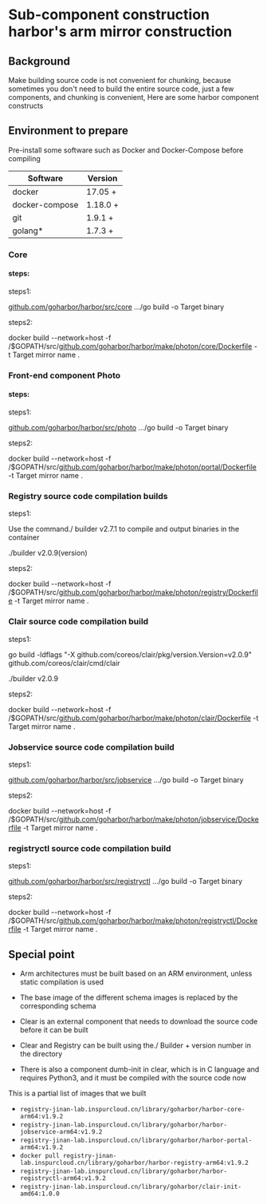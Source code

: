 # Sub-component construction harbor's arm mirror construction
## Background
Make building source code is not convenient for chunking, because sometimes you don't need to build the entire source code, just a few components, and chunking is convenient, Here are some harbor component constructs

## Environment to prepare
Pre-install some software such as Docker and Docker-Compose before compiling

| Software     | Version | 
| -------- | ---- | 
| docker   | 17.05 + |
| docker-compose | 	1.18.0 + | 
| git | 1.9.1 +| 
| golang* | 1.7.3 +| 

### Core
#### steps:
steps1:

[github.com/goharbor/harbor/src/core](https://github.com/goharbor/harbor/src/core") .../go build -o Target binary

steps2:

docker build --network=host -f /$GOPATH/src/[github.com/goharbor/harbor/make/photon/core/Dockerfile](https://github.com/goharbor/harbor/make/photon/core/Dockerfile") -t Target mirror name .

### Front-end component Photo
#### steps:
steps1:

[github.com/goharbor/harbor/src/photo](https://github.com/goharbor/harbor/src/photo") .../go build -o Target binary

steps2:

docker build --network=host -f /$GOPATH/src/[github.com/goharbor/harbor/make/photon/portal/Dockerfile](https://github.com/goharbor/harbor/make/photon/portal/Dockerfile") -t Target mirror name .

### Registry source code compilation builds
steps1:

Use the command./ builder v2.7.1 to compile and output binaries in the container

./builder v2.0.9(version)

steps2:

docker build --network=host -f /$GOPATH/src/[github.com/goharbor/harbor/make/photon/registry/Dockerfile](https://github.com/goharbor/harbor/make/photon/registry/Dockerfile") -t Target mirror name .

### Clair source code compilation build
steps1:

go build -ldflags "-X github.com/coreos/clair/pkg/version.Version=v2.0.9" github.com/coreos/clair/cmd/clair


./builder v2.0.9

steps2:

docker build --network=host -f /$GOPATH/src/[github.com/goharbor/harbor/make/photon/clair/Dockerfile](https://github.com/goharbor/harbor/make/photon/clair/Dockerfile") -t  Target mirror name .

### Jobservice source code compilation build
steps1:

[github.com/goharbor/harbor/src/jobservice](https://github.com/goharbor/harbor/src/jobservice") .../go build -o Target binary

steps2:

docker build --network=host -f /$GOPATH/src/[github.com/goharbor/harbor/make/photon/jobservice/Dockerfile](https://github.com/goharbor/harbor/make/photon/jobservice/Dockerfile") -t  Target mirror name .

### registryctl source code compilation build
steps1:

[github.com/goharbor/harbor/src/registryctl](https://github.com/goharbor/harbor/src/registryctl") .../go build -o Target binary

steps2:

docker build --network=host -f /$GOPATH/src/[github.com/goharbor/harbor/make/photon/registryctl/Dockerfile](https://github.com/goharbor/harbor/make/photon/registryctl/Dockerfile") -t  Target mirror name .

## Special point

- Arm architectures must be built based on an ARM environment, unless static compilation is used

- The base image of the different schema images is replaced by the corresponding schema

- Clear is an external component that needs to download the source code before it can be built

- Clear and Registry can be built using the./ Builder + version number in the directory

- There is also a component dumb-init in clear, which is in C language and requires Python3, and it must be compiled with the source code now

This is a partial list of images that we built

- `registry-jinan-lab.inspurcloud.cn/library/goharbor/harbor-core-arm64:v1.9.2`
- `registry-jinan-lab.inspurcloud.cn/library/goharbor/harbor-jobservice-arm64:v1.9.2`
- `registry-jinan-lab.inspurcloud.cn/library/goharbor/harbor-portal-arm64:v1.9.2`
- `docker pull registry-jinan-lab.inspurcloud.cn/library/goharbor/harbor-registry-arm64:v1.9.2`
- `registry-jinan-lab.inspurcloud.cn/library/goharbor/harbor-registryctl-arm64:v1.9.2`
- `registry-jinan-lab.inspurcloud.cn/library/goharbor/clair-init-amd64:1.0.0`



